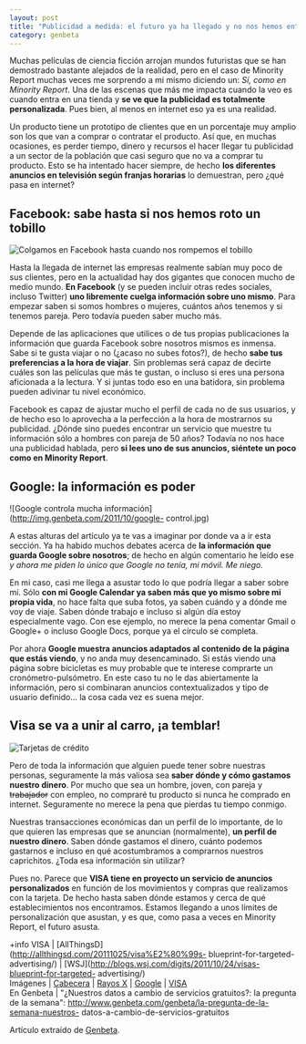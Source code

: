 ```yaml
---
layout: post
title: "Publicidad a medida: el futuro ya ha llegado y no nos hemos enterado"
category: genbeta
---
```




Muchas películas de ciencia ficción arrojan mundos futuristas que se han
demostrado bastante alejados de la realidad, pero en el caso de Minority
Report muchas veces me sorprendo a mi mismo diciendo un: _Sí, como en Minority
Report_. Una de las escenas que más me impacta cuando la veo es cuando entra
en una tienda y **se ve que la publicidad es totalmente personalizada**. Pues
bien, al menos en internet eso ya es una realidad.

Un producto tiene un prototipo de clientes que en un porcentaje muy amplio son
los que van a comprar o contratar el producto. Así que, en muchas ocasiones,
es perder tiempo, dinero y recursos el hacer llegar tu publicidad a un sector
de la población que casi seguro que no va a comprar tu producto. Esto se ha
intentado hacer siempre, de hecho **los diferentes anuncios en televisión
según franjas horarias** lo demuestran, pero ¿qué pasa en internet?  
  

## Facebook: sabe hasta si nos hemos roto un tobillo

  
![Colgamos en Facebook hasta cuando nos rompemos el
tobillo](http://img.genbeta.com/2011/10/facebook-x-ray.jpg)

Hasta la llegada de internet las empresas realmente sabían muy poco de sus
clientes, pero en la actualidad hay dos gigantes que conocen mucho de medio
mundo. **En Facebook** (y se pueden incluir otras redes sociales, incluso
Twitter) **uno libremente cuelga información sobre uno mismo**. Para empezar
saben si somos hombres o mujeres, cuántos años tenemos y si tenemos pareja.
Pero todavía pueden saber mucho más.

Depende de las aplicaciones que utilices o de tus propias publicaciones la
información que guarda Facebook sobre nosotros mismos es inmensa. Sabe si te
gusta viajar o no (¿acaso no subes fotos?), de hecho **sabe tus preferencias a
la hora de viajar**. Sin problemas será capaz de decirte cuáles son las
películas que más te gustan, o incluso si eres una persona aficionada a la
lectura. Y si juntas todo eso en una batidora, sin problema pueden adivinar tu
nivel económico.

Facebook es capaz de ajustar mucho el perfil de cada no de sus usuarios, y de
hecho eso lo aprovecha a la perfección a la hora de mostrarnos su publicidad.
¿Dónde sino puedes encontrar un servicio que muestre tu información sólo a
hombres con pareja de 50 años? Todavía no nos hace una publicidad hablada,
pero **si lees uno de sus anuncios, siéntete un poco como en Minority
Report**.

## Google: la información es poder

  
![Google controla mucha información](http://img.genbeta.com/2011/10/google-
control.jpg)

A estas alturas del artículo ya te vas a imaginar por donde va a ir esta
sección. Ya ha habido muchos debates acerca de **la información que guarda
Google sobre nosotros**; de hecho en algún comentario he leído ese _y ahora me
piden lo único que Google no tenía, mi móvil. Me niego._

En mi caso, casi me llega a asustar todo lo que podría llegar a saber sobre
mí. Sólo **con mi Google Calendar ya saben más que yo mismo sobre mi propia
vida**, no hace falta que suba fotos, ya saben cuándo y a dónde me voy de
viaje. Saben dónde trabajo e incluso si algún día estoy especialmente vago.
Con ese ejemplo, no merece la pena comentar Gmail o Google+ o incluso Google
Docs, porque ya el círculo se completa.

Por ahora **Google muestra anuncios adaptados al contenido de la página que
estás viendo**, y no anda muy desencaminado. Si estás viendo una página sobre
bicicletas es muy probable que te interese comprarte un cronómetro-pulsómetro.
En este caso tu no le das abiertamente la información, pero si combinaran
anuncios contextualizados y tipo de usuario definido… la cosa cada vez es
suena mejor.

## Visa se va a unir al carro, ¡a temblar!

  
![Tarjetas de crédito](http://img.genbeta.com/2011/10/tarjetas-de-credito.jpg)

Pero de toda la información que alguien puede tener sobre nuestras personas,
seguramente la más valiosa sea **saber dónde y cómo gastamos nuestro dinero**.
Por mucho que sea un hombre, joven, con pareja y <del>trabajador</del> con
empleo, no compraré tu producto si nunca he comprado en internet. Seguramente
no merece la pena que pierdas tu tiempo conmigo.

Nuestras transacciones económicas dan un perfil de lo importante, de lo que
quieren las empresas que se anuncian (normalmente), **un perfil de nuestro
dinero**. Saben dónde gastamos el dinero, cuánto podemos gastarnos e incluso
en qué acostumbramos a comprarnos nuestros caprichitos. ¿Toda esa información
sin utilizar?

Pues no. Parece que **VISA tiene en proyecto un servicio de anuncios
personalizados** en función de los movimientos y compras que realizamos con la
tarjeta. De hecho hasta saben dónde estamos y cerca de qué establecimientos
nos encontramos. Estamos llegando a unos límites de personalización que
asustan, y es que, como pasa a veces en Minority Report, el futuro asusta.

+info VISA | [AllThingsD](http://allthingsd.com/20111025/visa%E2%80%99s-
blueprint-for-targeted-advertising/) |
[WSJ](http://blogs.wsj.com/digits/2011/10/24/visas-blueprint-for-targeted-
advertising/)  
Imágenes | [Cabecera](http://www.flickr.com/photos/franganillo/3554010670/) |
[Rayos X](http://www.flickr.com/photos/diff_sky/3488812703/) |
[Google](http://www.flickr.com/photos/criminalintent/440693384/) |
[VISA](http://www.flickr.com/photos/andresrueda/3027534098/)  
En Genbeta | "¿Nuestros datos a cambio de servicios gratuitos?: la pregunta de
la semana": http://www.genbeta.com/genbeta/la-pregunta-de-la-semana-nuestros-
datos-a-cambio-de-servicios-gratuitos

Artículo extraído de [Genbeta](http://www.genbeta.com).